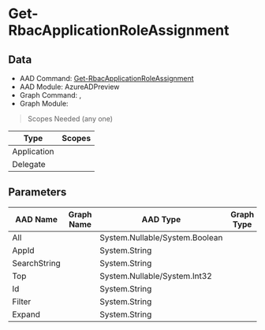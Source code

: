 # Get-RbacApplicationRoleAssignment

> 

## Data

+ AAD Command: [Get-RbacApplicationRoleAssignment](https://docs.microsoft.com/en-us/powershell/module/AzureADPreview/Get-RbacApplicationRoleAssignment)
+ AAD Module: AzureADPreview
+ Graph Command: [](), []()
+ Graph Module: 

> Scopes Needed (any one)

|Type|Scopes|
|---|---|
|Application||
|Delegate||

## Parameters

|AAD Name|Graph Name|AAD Type|Graph Type|Infos|
|---|---|---|---|---|
|All||System.Nullable/System.Boolean|||
|AppId||System.String|||
|SearchString||System.String|||
|Top||System.Nullable/System.Int32|||
|Id||System.String|||
|Filter||System.String|||
|Expand||System.String|||

